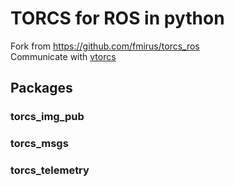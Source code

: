 # TORCS for ROS in python
Fork from https://github.com/fmirus/torcs_ros  
Communicate with [vtorcs](https://github.com/giuse/vtorcs/tree/nosegfault)

## Packages
### torcs_img_pub
### torcs_msgs
### torcs_telemetry
